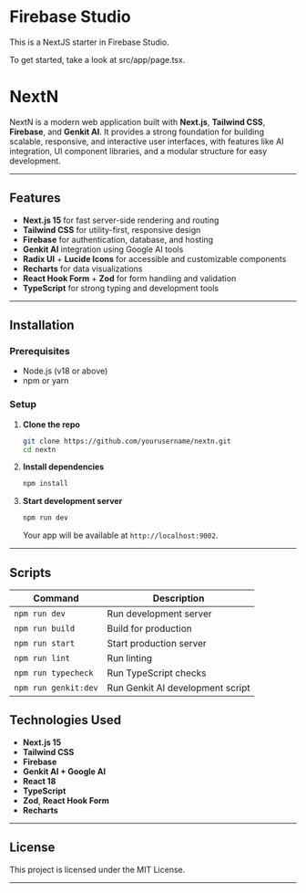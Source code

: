 # Firebase Studio

This is a NextJS starter in Firebase Studio.

To get started, take a look at src/app/page.tsx.




# NextN

NextN is a modern web application built with **Next.js**, **Tailwind CSS**, **Firebase**, and **Genkit AI**. It provides a strong foundation for building scalable, responsive, and interactive user interfaces, with features like AI integration, UI component libraries, and a modular structure for easy development.



---

## Features

* **Next.js 15** for fast server-side rendering and routing
* **Tailwind CSS** for utility-first, responsive design
* **Firebase** for authentication, database, and hosting
* **Genkit AI** integration using Google AI tools
* **Radix UI** + **Lucide Icons** for accessible and customizable components
* **Recharts** for data visualizations
* **React Hook Form** + **Zod** for form handling and validation
* **TypeScript** for strong typing and development tools

---

## Installation

### Prerequisites

* Node.js (v18 or above)
* npm or yarn

### Setup

1. **Clone the repo**

   ```bash
   git clone https://github.com/yourusername/nextn.git
   cd nextn
   ```

2. **Install dependencies**

   ```bash
   npm install
   ```

3. **Start development server**

   ```bash
   npm run dev
   ```

   Your app will be available at `http://localhost:9002`.

---

## Scripts

| Command              | Description                      |
| -------------------- | -------------------------------- |
| `npm run dev`        | Run development server           |
| `npm run build`      | Build for production             |
| `npm run start`      | Start production server          |
| `npm run lint`       | Run linting                      |
| `npm run typecheck`  | Run TypeScript checks            |
| `npm run genkit:dev` | Run Genkit AI development script |


## Technologies Used

* **Next.js 15**
* **Tailwind CSS**
* **Firebase**
* **Genkit AI + Google AI**
* **React 18**
* **TypeScript**
* **Zod**, **React Hook Form**
* **Recharts**

---

## License

This project is licensed under the MIT License.

---

